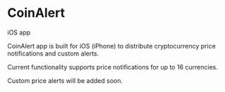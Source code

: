 # CoinAlert
iOS app

CoinAlert app is built for iOS (iPhone) to distribute cryptocurrency price notifications and custom alerts.

Current functionality supports price notifications for up to 16 currencies.

Custom price alerts will be added soon.
